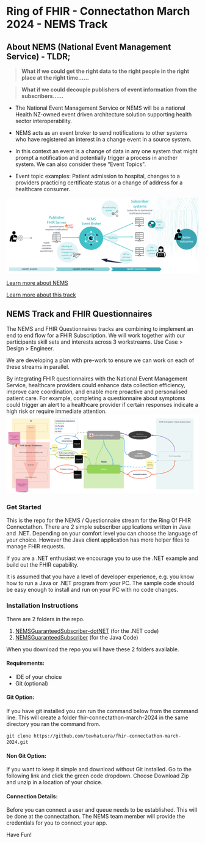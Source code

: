 # Ring of FHIR - Connectathon March 2024 - NEMS Track

## About NEMS (National Event Management Service) - TLDR; 
> **What if we could get the right data to the right people in the right place at the right time……**

> **What if we could decouple publishers of event information from the subscribers……**

* The National Event Management Service or NEMS will be a national Health NZ-owned event driven architecture solution supporting health sector interoperability. 

* NEMS acts as an event broker to send notifications to other systems who have registered an interest in a change event in a source system. 

* In this context an event is a change of data in any one system that might prompt a notification and potentially trigger a process in another system. We can also consider these “Event Topics". 

* Event topic examples: Patient admission to hospital, changes to a providers practicing certificate status or a change of address for a healthcare consumer.

![NEMS](./images/Markdown/NEMS.png)

[Learn more about NEMS](https://docs.google.com/viewer?url=https://confluence.hl7.org/download/attachments/220707922/National%20Event%20Management%20Service%20101%20Feb%202024.pdf?version=2&modificationDate=1710453339276&api=v2)

[Learn more about this track](https://confluence.hl7.org/pages/viewpage.action?pageId=220707922)


## NEMS Track and FHIR Questionnaires
The NEMS and FHIR Questionnaires tracks are combining to implement an end to end flow for a FHIR Subscription. We will work together with our participants skill sets and interests across 3 workstreams. Use Case > Design > Engineer.

We are developing a plan with pre-work to ensure we can work on each of these streams in parallel.

By integrating FHIR questionnaires with the National Event Management Service, healthcare providers could enhance data collection efficiency, improve care coordination, and enable more proactive and personalised patient care. For example, completing a questionnaire about symptoms could trigger an alert to a healthcare provider if certain responses indicate a high risk or require immediate attention.
![NEMS & FHIR Questionnaires Components](./images/Markdown/components.png)

### Get Started

This is the repo for the NEMS / Questionnaire stream for the Ring Of FHIR Connectathon. There are 2 simple subscriber applications written in Java and .NET. Depending on your comfort level you can choose the language of your choice. However the Java client application has more helper files to manage FHIR requests.

If you are a .NET enthusiast we encourage you to use the .NET example and build out the FHIR capability.

It is assumed that you have a level of developer experience, e.g. you know how to run a Java or .NET program from your PC. The sample code should be easy enough to install and run on your PC with no code changes.

### Installation Instructions

There are 2 folders in the repo.

1. [NEMSGuaranteedSubscriber-dotNET](https://github.com/tewhatuora/fhir-connectathon-march-2024/tree/main/NEMSGuaranteedSubscriber-dotNET) (for the .NET code)
2. [NEMSGuaranteedSubscriber](https://github.com/tewhatuora/fhir-connectathon-march-2024/tree/main/NEMSGuaranteedSubscriber) (for the Java Code)

When you download the repo you will have these 2 folders available.

#### Requirements:

- IDE of your choice
- Git (optional)

#### Git Option:

If you have git installed you can run the command below from the command line. This will create a folder fhir-connectathon-march-2024 in the same directory you ran the command from.

    git clone https://github.com/tewhatuora/fhir-connectathon-march-2024.git

#### Non Git Option:

If you want to keep it simple and download without Git installed. Go to the following link and click the green code dropdown. Choose Download Zip and unzip in a location of your choice.

#### Connection Details:

Before you can connect a user and queue needs to be established. This will be done at the connectathon. The NEMS team member will provide the credentials for you to connect your app.

Have Fun!
